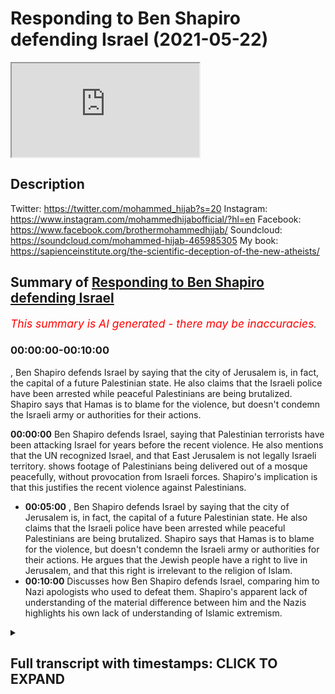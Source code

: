 # Responding to Ben Shapiro defending Israel (2021-05-22)

<iframe loading='lazy' allow='autoplay' src='https://www.youtube.com/embed/swuU7XzKf8o'></iframe>

## Description

Twitter: <https://twitter.com/mohammed_hijab?s=20>
Instagram: <https://www.instagram.com/mohammedhijabofficial/?hl=en>
Facebook: <https://www.facebook.com/brothermohammedhijab/>
Soundcloud: <https://soundcloud.com/mohammed-hijab-465985305>
My book: <https://sapienceinstitute.org/the-scientific-deception-of-the-new-atheists/>

## Summary of [Responding to Ben Shapiro defending Israel](https://www.youtube.com/watch?v=swuU7XzKf8o)

*<span style="color:red; font-size:125%">This summary is AI generated - there may be inaccuracies</span>. [](/)*

### <a onclick="modifyYTiframeseektime('0')">00:00:00-00:10:00</a>

, Ben Shapiro defends Israel by saying that the city of Jerusalem is, in fact, the capital of a future Palestinian state. He also claims that the Israeli police have been arrested while peaceful Palestinians are being brutalized. Shapiro says that Hamas is to blame for the violence, but doesn't condemn the Israeli army or authorities for their actions.

**<a onclick="modifyYTiframeseektime('0')">00:00:00</a>** Ben Shapiro defends Israel, saying that Palestinian terrorists have been attacking Israel for years before the recent violence. He also mentions that the UN recognized Israel, and that East Jerusalem is not legally Israeli territory.  shows footage of Palestinians being delivered out of a mosque peacefully, without provocation from Israeli forces. Shapiro's implication is that this justifies the recent violence against Palestinians.

* **<a onclick="modifyYTiframeseektime('300')">00:05:00</a>** , Ben Shapiro defends Israel by saying that the city of Jerusalem is, in fact, the capital of a future Palestinian state. He also claims that the Israeli police have been arrested while peaceful Palestinians are being brutalized. Shapiro says that Hamas is to blame for the violence, but doesn't condemn the Israeli army or authorities for their actions. He argues that the Jewish people have a right to live in Jerusalem, and that this right is irrelevant to the religion of Islam.
* **<a onclick="modifyYTiframeseektime('600')">00:10:00</a>** Discusses how Ben Shapiro defends Israel, comparing him to Nazi apologists who used to defeat them. Shapiro's apparent lack of understanding of the material difference between him and the Nazis highlights his own lack of understanding of Islamic extremism.

<details><summary><h2>Full transcript with timestamps: CLICK TO EXPAND</h2></summary>

<a onclick="modifyYTiframeseektime('2')">0:00:02</a> today i'm going to be doing a response  
<a onclick="modifyYTiframeseektime('4')">0:00:04</a> to a duplicious man  
<a onclick="modifyYTiframeseektime('7')">0:00:07</a> a man who twists and skews  
<a onclick="modifyYTiframeseektime('10')">0:00:10</a> the facts in order to suit his own  
<a onclick="modifyYTiframeseektime('14')">0:00:14</a> zionistic agenda a man  
<a onclick="modifyYTiframeseektime('17')">0:00:17</a> who's too cowardly and spineless to move  
<a onclick="modifyYTiframeseektime('20')">0:00:20</a> forward  
<a onclick="modifyYTiframeseektime('20')">0:00:20</a> and debate somebody on equal footing  
<a onclick="modifyYTiframeseektime('23')">0:00:23</a> with him  
<a onclick="modifyYTiframeseektime('25')">0:00:25</a> and who just like his army that he  
<a onclick="modifyYTiframeseektime('27')">0:00:27</a> supports the zionist israeli army  
<a onclick="modifyYTiframeseektime('30')">0:00:30</a> only likes to pick on kids and college  
<a onclick="modifyYTiframeseektime('33')">0:00:33</a> students  
<a onclick="modifyYTiframeseektime('35')">0:00:35</a> it's none other than the little man the  
<a onclick="modifyYTiframeseektime('37')">0:00:37</a> puny man  
<a onclick="modifyYTiframeseektime('40')">0:00:40</a> ben shapiro let's take a look at what  
<a onclick="modifyYTiframeseektime('42')">0:00:42</a> this  
<a onclick="modifyYTiframeseektime('43')">0:00:43</a> man says and come back  
<a onclick="modifyYTiframeseektime('47')">0:00:47</a> and respond to it you've been watching  
<a onclick="modifyYTiframeseektime('49')">0:00:49</a> the media today i'm sure  
<a onclick="modifyYTiframeseektime('51')">0:00:51</a> and you have seen that there is violence  
<a onclick="modifyYTiframeseektime('52')">0:00:52</a> in jerusalem now the way the media  
<a onclick="modifyYTiframeseektime('54')">0:00:54</a> covered this sort of stuff is they  
<a onclick="modifyYTiframeseektime('55')">0:00:55</a> always suggest  
<a onclick="modifyYTiframeseektime('55')">0:00:55</a> that it's a cycle of violence both sides  
<a onclick="modifyYTiframeseektime('57')">0:00:57</a> are to blame this is because the media  
<a onclick="modifyYTiframeseektime('59')">0:00:59</a> are ignorant and stupid and have no  
<a onclick="modifyYTiframeseektime('60')">0:01:00</a> expectations of humane and decent  
<a onclick="modifyYTiframeseektime('62')">0:01:02</a> behavior  
<a onclick="modifyYTiframeseektime('63')">0:01:03</a> by radicals in the palestinian community  
<a onclick="modifyYTiframeseektime('66')">0:01:06</a> now the vast majority of palestinians  
<a onclick="modifyYTiframeseektime('67')">0:01:07</a> are not people presumably who want to  
<a onclick="modifyYTiframeseektime('69')">0:01:09</a> engage in violence and terrorism  
<a onclick="modifyYTiframeseektime('70')">0:01:10</a> but there are a lot of people in that  
<a onclick="modifyYTiframeseektime('72')">0:01:12</a> community who do in fact want to engage  
<a onclick="modifyYTiframeseektime('73')">0:01:13</a> in violence and terrorism and those  
<a onclick="modifyYTiframeseektime('74')">0:01:14</a> people  
<a onclick="modifyYTiframeseektime('75')">0:01:15</a> tend to occupy the highest rungs of  
<a onclick="modifyYTiframeseektime('77')">0:01:17</a> palestinian governmental structures  
<a onclick="modifyYTiframeseektime('78')">0:01:18</a> hamas  
<a onclick="modifyYTiframeseektime('79')">0:01:19</a> runs at the gaza strip it is an open  
<a onclick="modifyYTiframeseektime('81')">0:01:21</a> terrorist group islamic jihad  
<a onclick="modifyYTiframeseektime('83')">0:01:23</a> and fatah are the other groups that run  
<a onclick="modifyYTiframeseektime('86')">0:01:26</a> judea and samaria the so-called west  
<a onclick="modifyYTiframeseektime('87')">0:01:27</a> bank  
<a onclick="modifyYTiframeseektime('88')">0:01:28</a> hey those groups are terrorist groups  
<a onclick="modifyYTiframeseektime('90')">0:01:30</a> they've been terrorist groups for a very  
<a onclick="modifyYTiframeseektime('91')">0:01:31</a> long time  
<a onclick="modifyYTiframeseektime('92')">0:01:32</a> now the pretext for all of this is the  
<a onclick="modifyYTiframeseektime('93')">0:01:33</a> eviction of some palestinian families  
<a onclick="modifyYTiframeseektime('95')">0:01:35</a> from  
<a onclick="modifyYTiframeseektime('96')">0:01:36</a> sheikh jarrah from homes in sheikh  
<a onclick="modifyYTiframeseektime('97')">0:01:37</a> gerard  
<a onclick="modifyYTiframeseektime('99')">0:01:39</a> allowed to live elsewhere they're just  
<a onclick="modifyYTiframeseektime('101')">0:01:41</a> not allowed to live in these particular  
<a onclick="modifyYTiframeseektime('102')">0:01:42</a> homes because they don't have legal deed  
<a onclick="modifyYTiframeseektime('103')">0:01:43</a> to these homes there's been a string  
<a onclick="modifyYTiframeseektime('106')">0:01:46</a> how dare you come forward  
<a onclick="modifyYTiframeseektime('109')">0:01:49</a> and say and put this as a legal issue  
<a onclick="modifyYTiframeseektime('113')">0:01:53</a> east jerusalem is not the property  
<a onclick="modifyYTiframeseektime('116')">0:01:56</a> and is not recognized as israel by the  
<a onclick="modifyYTiframeseektime('120')">0:02:00</a> entire international community  
<a onclick="modifyYTiframeseektime('122')">0:02:02</a> including the un which gave your  
<a onclick="modifyYTiframeseektime('125')">0:02:05</a> pathetic state  
<a onclick="modifyYTiframeseektime('126')">0:02:06</a> its legitimacy in the first instance  
<a onclick="modifyYTiframeseektime('131')">0:02:11</a> how dare you come and and trivialize the  
<a onclick="modifyYTiframeseektime('134')">0:02:14</a> plight  
<a onclick="modifyYTiframeseektime('135')">0:02:15</a> how dare you trivialize the plight of  
<a onclick="modifyYTiframeseektime('138')">0:02:18</a> those evicted for  
<a onclick="modifyYTiframeseektime('139')">0:02:19</a> no good reason at all from a territory  
<a onclick="modifyYTiframeseektime('142')">0:02:22</a> that doesn't even belong to your state  
<a onclick="modifyYTiframeseektime('145')">0:02:25</a> that you protect the state of israel  
<a onclick="modifyYTiframeseektime('150')">0:02:30</a> decisions going all the way back to 1970  
<a onclick="modifyYTiframeseektime('151')">0:02:31</a> by israeli courts suggesting that people  
<a onclick="modifyYTiframeseektime('153')">0:02:33</a> who have the original legal deeds  
<a onclick="modifyYTiframeseektime('155')">0:02:35</a> to these homes have the israeli courts  
<a onclick="modifyYTiframeseektime('158')">0:02:38</a> don't have a jurisdiction in east  
<a onclick="modifyYTiframeseektime('160')">0:02:40</a> jerusalem  
<a onclick="modifyYTiframeseektime('161')">0:02:41</a> mentioning israeli courts in the context  
<a onclick="modifyYTiframeseektime('163')">0:02:43</a> of east jerusalem  
<a onclick="modifyYTiframeseektime('165')">0:02:45</a> means that you are complicit and you are  
<a onclick="modifyYTiframeseektime('167')">0:02:47</a> acquiescent  
<a onclick="modifyYTiframeseektime('169')">0:02:49</a> not even you are supportive of a  
<a onclick="modifyYTiframeseektime('172')">0:02:52</a> colonial occupier  
<a onclick="modifyYTiframeseektime('174')">0:02:54</a> which is israel it's an occupier of east  
<a onclick="modifyYTiframeseektime('177')">0:02:57</a> jerusalem  
<a onclick="modifyYTiframeseektime('180')">0:03:00</a> it suits you well to ignore  
<a onclick="modifyYTiframeseektime('183')">0:03:03</a> international law and to ignore the un  
<a onclick="modifyYTiframeseektime('187')">0:03:07</a> when it suits you when it's the very u.n  
<a onclick="modifyYTiframeseektime('191')">0:03:11</a> that gave you the legitimacy that you  
<a onclick="modifyYTiframeseektime('193')">0:03:13</a> think you have as a state  
<a onclick="modifyYTiframeseektime('195')">0:03:15</a> the so-called state of israel  
<a onclick="modifyYTiframeseektime('201')">0:03:21</a> how dare you try and trivialize the  
<a onclick="modifyYTiframeseektime('203')">0:03:23</a> plight  
<a onclick="modifyYTiframeseektime('205')">0:03:25</a> of those people ability to charge rent  
<a onclick="modifyYTiframeseektime('208')">0:03:28</a> to the people living in homes people  
<a onclick="modifyYTiframeseektime('209')">0:03:29</a> haven't been  
<a onclick="modifyYTiframeseektime('210')">0:03:30</a> paying the rent and so now they're going  
<a onclick="modifyYTiframeseektime('211')">0:03:31</a> to be taken out of the homes the same  
<a onclick="modifyYTiframeseektime('214')">0:03:34</a> way that if you don't pay your rent in  
<a onclick="modifyYTiframeseektime('215')">0:03:35</a> the united states you're going to be  
<a onclick="modifyYTiframeseektime('216')">0:03:36</a> taken out of the homes  
<a onclick="modifyYTiframeseektime('217')">0:03:37</a> you're going to be taken out of homes  
<a onclick="modifyYTiframeseektime('219')">0:03:39</a> who the hell do you think you are to  
<a onclick="modifyYTiframeseektime('221')">0:03:41</a> tell people you're going to be taken out  
<a onclick="modifyYTiframeseektime('222')">0:03:42</a> of their homes  
<a onclick="modifyYTiframeseektime('223')">0:03:43</a> i want to show the people today i want  
<a onclick="modifyYTiframeseektime('226')">0:03:46</a> to show them a clip  
<a onclick="modifyYTiframeseektime('227')">0:03:47</a> of what he's talking about and this  
<a onclick="modifyYTiframeseektime('230')">0:03:50</a> man and i use this term loosely  
<a onclick="modifyYTiframeseektime('234')">0:03:54</a> because he is fidgeting and moving  
<a onclick="modifyYTiframeseektime('237')">0:03:57</a> around in his  
<a onclick="modifyYTiframeseektime('238')">0:03:58</a> he is wriggling like a worm on a hook  
<a onclick="modifyYTiframeseektime('244')">0:04:04</a> perpetuating a monstrous falsehood he's  
<a onclick="modifyYTiframeseektime('246')">0:04:06</a> intoxicated with false opinion  
<a onclick="modifyYTiframeseektime('250')">0:04:10</a> and bias i want to show you what he's  
<a onclick="modifyYTiframeseektime('254')">0:04:14</a> talking about  
<a onclick="modifyYTiframeseektime('255')">0:04:15</a> because the question is 25  
<a onclick="modifyYTiframeseektime('258')">0:04:18</a> days before hamas even threw a rocket  
<a onclick="modifyYTiframeseektime('262')">0:04:22</a> before hamas even decided to do anything  
<a onclick="modifyYTiframeseektime('265')">0:04:25</a> offensively  
<a onclick="modifyYTiframeseektime('266')">0:04:26</a> it was the israeli forces  
<a onclick="modifyYTiframeseektime('270')">0:04:30</a> which went into masjid al-aqsa and  
<a onclick="modifyYTiframeseektime('272')">0:04:32</a> delivered people  
<a onclick="modifyYTiframeseektime('273')">0:04:33</a> out of that masjid in the most holy time  
<a onclick="modifyYTiframeseektime('278')">0:04:38</a> with no provocation at all the question  
<a onclick="modifyYTiframeseektime('280')">0:04:40</a> is what was hamas doing to  
<a onclick="modifyYTiframeseektime('282')">0:04:42</a> instigate this hamas didn't do anything  
<a onclick="modifyYTiframeseektime('285')">0:04:45</a> to instigate this  
<a onclick="modifyYTiframeseektime('287')">0:04:47</a> i want to show you a video which i saw  
<a onclick="modifyYTiframeseektime('289')">0:04:49</a> and you must watch the whole thing  
<a onclick="modifyYTiframeseektime('291')">0:04:51</a> it's from vice news a video that i saw  
<a onclick="modifyYTiframeseektime('294')">0:04:54</a> which will capture for you what indeed  
<a onclick="modifyYTiframeseektime('297')">0:04:57</a> took place  
<a onclick="modifyYTiframeseektime('298')">0:04:58</a> it could potentially be very dangerous  
<a onclick="modifyYTiframeseektime('300')">0:05:00</a> to the people that are here  
<a onclick="modifyYTiframeseektime('302')">0:05:02</a> it's nighttime prayers for palestinian  
<a onclick="modifyYTiframeseektime('304')">0:05:04</a> muslims and this year  
<a onclick="modifyYTiframeseektime('306')">0:05:06</a> israeli forces showed up unannounced  
<a onclick="modifyYTiframeseektime('321')">0:05:21</a> and that's what triggered the anger  
<a onclick="modifyYTiframeseektime('322')">0:05:22</a> today  
<a onclick="modifyYTiframeseektime('328')">0:05:28</a> palestinians feel like they're being  
<a onclick="modifyYTiframeseektime('329')">0:05:29</a> pushed out of east jerusalem  
<a onclick="modifyYTiframeseektime('331')">0:05:31</a> the city they see is the capital of a  
<a onclick="modifyYTiframeseektime('333')">0:05:33</a> future palestinian state  
<a onclick="modifyYTiframeseektime('335')">0:05:35</a> they say israel is upping its efforts to  
<a onclick="modifyYTiframeseektime('337')">0:05:37</a> redraw the borders of the city  
<a onclick="modifyYTiframeseektime('339')">0:05:39</a> but israel claims it belongs to them  
<a onclick="modifyYTiframeseektime('342')">0:05:42</a> despite the united nations saying it's  
<a onclick="modifyYTiframeseektime('344')">0:05:44</a> an occupation  
<a onclick="modifyYTiframeseektime('345')">0:05:45</a> exactly the united nations says it's an  
<a onclick="modifyYTiframeseektime('347')">0:05:47</a> occupation the israeli police have been  
<a onclick="modifyYTiframeseektime('349')">0:05:49</a> arrested look at that even the  
<a onclick="modifyYTiframeseektime('350')">0:05:50</a> journalists who's under pushing under  
<a onclick="modifyYTiframeseektime('351')">0:05:51</a> attack  
<a onclick="modifyYTiframeseektime('352')">0:05:52</a> look at that look what they're doing  
<a onclick="modifyYTiframeseektime('353')">0:05:53</a> look what they're doing brutalizing them  
<a onclick="modifyYTiframeseektime('357')">0:05:57</a> [Music]  
<a onclick="modifyYTiframeseektime('359')">0:05:59</a> look at them  
<a onclick="modifyYTiframeseektime('376')">0:06:16</a> bloody kid teenager  
<a onclick="modifyYTiframeseektime('380')">0:06:20</a> [Music]  
<a onclick="modifyYTiframeseektime('386')">0:06:26</a> now the question the question is at this  
<a onclick="modifyYTiframeseektime('387')">0:06:27</a> point where is hamas did nothing at this  
<a onclick="modifyYTiframeseektime('389')">0:06:29</a> point you can't  
<a onclick="modifyYTiframeseektime('390')">0:06:30</a> escape got everything on hamas this was  
<a onclick="modifyYTiframeseektime('392')">0:06:32</a> 25 days before hamas  
<a onclick="modifyYTiframeseektime('394')">0:06:34</a> threw a rocket don't say hamas and use  
<a onclick="modifyYTiframeseektime('396')">0:06:36</a> that as your ultimate scapegoat for  
<a onclick="modifyYTiframeseektime('398')">0:06:38</a> everything that's happened because we  
<a onclick="modifyYTiframeseektime('399')">0:06:39</a> know that even before hamas  
<a onclick="modifyYTiframeseektime('401')">0:06:41</a> existed in 1987 the same stuff was  
<a onclick="modifyYTiframeseektime('403')">0:06:43</a> happening  
<a onclick="modifyYTiframeseektime('404')">0:06:44</a> don't escape godzilla before hamas  
<a onclick="modifyYTiframeseektime('407')">0:06:47</a> existed  
<a onclick="modifyYTiframeseektime('408')">0:06:48</a> and it was the plo yes and those  
<a onclick="modifyYTiframeseektime('411')">0:06:51</a> individuals  
<a onclick="modifyYTiframeseektime('411')">0:06:51</a> you are doing the same things whoever  
<a onclick="modifyYTiframeseektime('414')">0:06:54</a> will be any resistance  
<a onclick="modifyYTiframeseektime('415')">0:06:55</a> against your state your corrupt state  
<a onclick="modifyYTiframeseektime('417')">0:06:57</a> you're going to call terrorism  
<a onclick="modifyYTiframeseektime('418')">0:06:58</a> anything and yes we condemn what hamas  
<a onclick="modifyYTiframeseektime('421')">0:07:01</a> does  
<a onclick="modifyYTiframeseektime('422')">0:07:02</a> by killing civilians and so on we don't  
<a onclick="modifyYTiframeseektime('424')">0:07:04</a> agree with their strategies  
<a onclick="modifyYTiframeseektime('426')">0:07:06</a> but we don't accept you scapegoating  
<a onclick="modifyYTiframeseektime('428')">0:07:08</a> them  
<a onclick="modifyYTiframeseektime('429')">0:07:09</a> and trying to divert the narrative to  
<a onclick="modifyYTiframeseektime('432')">0:07:12</a> hamas  
<a onclick="modifyYTiframeseektime('433')">0:07:13</a> this is before hamas done anything so  
<a onclick="modifyYTiframeseektime('436')">0:07:16</a> don't ever come and say  
<a onclick="modifyYTiframeseektime('437')">0:07:17</a> it's these are people praying the woman  
<a onclick="modifyYTiframeseektime('440')">0:07:20</a> is there  
<a onclick="modifyYTiframeseektime('441')">0:07:21</a> you can watch the whole 20 minute  
<a onclick="modifyYTiframeseektime('442')">0:07:22</a> segment don't you dare come and say  
<a onclick="modifyYTiframeseektime('444')">0:07:24</a> hamas how dare you how dare you not  
<a onclick="modifyYTiframeseektime('446')">0:07:26</a> condemn  
<a onclick="modifyYTiframeseektime('447')">0:07:27</a> the israeli army and the authorities for  
<a onclick="modifyYTiframeseektime('450')">0:07:30</a> this kind of things how dare you  
<a onclick="modifyYTiframeseektime('452')">0:07:32</a> and you want us to believe that this is  
<a onclick="modifyYTiframeseektime('454')">0:07:34</a> because of hamas and because of  
<a onclick="modifyYTiframeseektime('456')">0:07:36</a> terrorism  
<a onclick="modifyYTiframeseektime('458')">0:07:38</a> [Applause]  
<a onclick="modifyYTiframeseektime('459')">0:07:39</a> [Music]  
<a onclick="modifyYTiframeseektime('460')">0:07:40</a> as ramadan continued palestinians in  
<a onclick="modifyYTiframeseektime('462')">0:07:42</a> east jerusalem face  
<a onclick="modifyYTiframeseektime('463')">0:07:43</a> stunned grenades arrests and water  
<a onclick="modifyYTiframeseektime('465')">0:07:45</a> cannons some of the worst violence  
<a onclick="modifyYTiframeseektime('467')">0:07:47</a> seen in years how long exactly have you  
<a onclick="modifyYTiframeseektime('470')">0:07:50</a> lived in this house  
<a onclick="modifyYTiframeseektime('471')">0:07:51</a> [Music]  
<a onclick="modifyYTiframeseektime('491')">0:08:11</a> [Music]  
<a onclick="modifyYTiframeseektime('503')">0:08:23</a> this aria king by the way on the record  
<a onclick="modifyYTiframeseektime('505')">0:08:25</a> and he's gonna be you're gonna see it  
<a onclick="modifyYTiframeseektime('507')">0:08:27</a> you're gonna see this animal no matter  
<a onclick="modifyYTiframeseektime('509')">0:08:29</a> how much anyone wants to be an apologist  
<a onclick="modifyYTiframeseektime('510')">0:08:30</a> for him  
<a onclick="modifyYTiframeseektime('511')">0:08:31</a> yeah see what he says see exactly the  
<a onclick="modifyYTiframeseektime('514')">0:08:34</a> words he uses  
<a onclick="modifyYTiframeseektime('515')">0:08:35</a> this is not it's an open secret he's  
<a onclick="modifyYTiframeseektime('516')">0:08:36</a> very nonchalant about it let's see what  
<a onclick="modifyYTiframeseektime('518')">0:08:38</a> he says here's last year  
<a onclick="modifyYTiframeseektime('520')">0:08:40</a> says the right belongs to the jewish  
<a onclick="modifyYTiframeseektime('522')">0:08:42</a> people  
<a onclick="modifyYTiframeseektime('523')">0:08:43</a> [Music]  
<a onclick="modifyYTiframeseektime('524')">0:08:44</a> when we are jews in the states in  
<a onclick="modifyYTiframeseektime('527')">0:08:47</a> australia in england  
<a onclick="modifyYTiframeseektime('529')">0:08:49</a> in jerusalem we are facing to one place  
<a onclick="modifyYTiframeseektime('535')">0:08:55</a> mount temple mount that i mean that's  
<a onclick="modifyYTiframeseektime('537')">0:08:57</a> religion of course  
<a onclick="modifyYTiframeseektime('539')">0:08:59</a> talking about a religion when you're  
<a onclick="modifyYTiframeseektime('542')">0:09:02</a> talking about people  
<a onclick="modifyYTiframeseektime('543')">0:09:03</a> and the land and where they live is it  
<a onclick="modifyYTiframeseektime('545')">0:09:05</a> irrelevant  
<a onclick="modifyYTiframeseektime('546')">0:09:06</a> absolutely so you can't really justify  
<a onclick="modifyYTiframeseektime('550')">0:09:10</a> ownership over religion when there are  
<a onclick="modifyYTiframeseektime('553')">0:09:13</a> so many different types of  
<a onclick="modifyYTiframeseektime('554')">0:09:14</a> arabs of course not but i'm just  
<a onclick="modifyYTiframeseektime('557')">0:09:17</a> explaining that  
<a onclick="modifyYTiframeseektime('558')">0:09:18</a> what we are what the way that we see  
<a onclick="modifyYTiframeseektime('560')">0:09:20</a> yerushalayim  
<a onclick="modifyYTiframeseektime('562')">0:09:22</a> it's different way than any other  
<a onclick="modifyYTiframeseektime('565')">0:09:25</a> religion as a jew you can live  
<a onclick="modifyYTiframeseektime('568')">0:09:28</a> everywhere in the world  
<a onclick="modifyYTiframeseektime('569')">0:09:29</a> you can be the most orthodox jew if you  
<a onclick="modifyYTiframeseektime('572')">0:09:32</a> don't live in yerushalayim  
<a onclick="modifyYTiframeseektime('575')">0:09:35</a> you cannot keep  
<a onclick="modifyYTiframeseektime('578')">0:09:38</a> the entire commitment of god  
<a onclick="modifyYTiframeseektime('583')">0:09:43</a> do you want to see  
<a onclick="modifyYTiframeseektime('587')">0:09:47</a> that is jewish  
<a onclick="modifyYTiframeseektime('590')">0:09:50</a> of course without arabs  
<a onclick="modifyYTiframeseektime('594')">0:09:54</a> i want to see jews yes yeah you want to  
<a onclick="modifyYTiframeseektime('596')">0:09:56</a> see jews you are bloody nazi brother  
<a onclick="modifyYTiframeseektime('599')">0:09:59</a> this guy's a nazi there's no difference  
<a onclick="modifyYTiframeseektime('600')">0:10:00</a> between him and then what the what is  
<a onclick="modifyYTiframeseektime('602')">0:10:02</a> the difference tell me the material  
<a onclick="modifyYTiframeseektime('603')">0:10:03</a> difference between his  
<a onclick="modifyYTiframeseektime('604')">0:10:04</a> his objective and the nazi's objective  
<a onclick="modifyYTiframeseektime('606')">0:10:06</a> this is a classic case  
<a onclick="modifyYTiframeseektime('608')">0:10:08</a> of someone who's taking the methodology  
<a onclick="modifyYTiframeseektime('610')">0:10:10</a> and the ideology  
<a onclick="modifyYTiframeseektime('611')">0:10:11</a> of the of those who used to defeat them  
<a onclick="modifyYTiframeseektime('614')">0:10:14</a> and beat them and humiliate them  
<a onclick="modifyYTiframeseektime('619')">0:10:19</a> what is the material difference between  
<a onclick="modifyYTiframeseektime('621')">0:10:21</a> you and the nazis you want to see the  
<a onclick="modifyYTiframeseektime('622')">0:10:22</a> whole area is basically admitting to  
<a onclick="modifyYTiframeseektime('624')">0:10:24</a> ethnic cleansing  
<a onclick="modifyYTiframeseektime('625')">0:10:25</a> and you're a deputy mayor this mayor  
<a onclick="modifyYTiframeseektime('628')">0:10:28</a> king his surname is king  
<a onclick="modifyYTiframeseektime('629')">0:10:29</a> coming out and saying we want to see a  
<a onclick="modifyYTiframeseektime('630')">0:10:30</a> jewish area  
<a onclick="modifyYTiframeseektime('635')">0:10:35</a> look what they do look what they're  
<a onclick="modifyYTiframeseektime('637')">0:10:37</a> doing coming into the house look how  
<a onclick="modifyYTiframeseektime('639')">0:10:39</a> they come into people's houses  
<a onclick="modifyYTiframeseektime('644')">0:10:44</a> look screaming  
<a onclick="modifyYTiframeseektime('651')">0:10:51</a> [Music]  
<a onclick="modifyYTiframeseektime('656')">0:10:56</a> the age of social media stage of social  
<a onclick="modifyYTiframeseektime('658')">0:10:58</a> media look at this  
<a onclick="modifyYTiframeseektime('659')">0:10:59</a> don't open the door  
<a onclick="modifyYTiframeseektime('663')">0:11:03</a> look at that look at this  
<a onclick="modifyYTiframeseektime('667')">0:11:07</a> this is fantastic journalism i have to  
<a onclick="modifyYTiframeseektime('669')">0:11:09</a> say brilliant journalism  
<a onclick="modifyYTiframeseektime('672')">0:11:12</a> look at this they're going into a house  
<a onclick="modifyYTiframeseektime('677')">0:11:17</a> [Music]  
<a onclick="modifyYTiframeseektime('683')">0:11:23</a> [Music]  
<a onclick="modifyYTiframeseektime('690')">0:11:30</a> this is because of hamas you liar this  
<a onclick="modifyYTiframeseektime('693')">0:11:33</a> is because of hamas  
<a onclick="modifyYTiframeseektime('697')">0:11:37</a> guys honestly you have to go and watch  
<a onclick="modifyYTiframeseektime('698')">0:11:38</a> this 20 minute segment on vice  
<a onclick="modifyYTiframeseektime('700')">0:11:40</a> you have to watch it it is a must-watch  
<a onclick="modifyYTiframeseektime('702')">0:11:42</a> you will see  
<a onclick="modifyYTiframeseektime('703')">0:11:43</a> the blatant the flagrant the open  
<a onclick="modifyYTiframeseektime('708')">0:11:48</a> arrogance the racism the oppression  
<a onclick="modifyYTiframeseektime('713')">0:11:53</a> these people are brimming with  
<a onclick="modifyYTiframeseektime('714')">0:11:54</a> oppression they are brimming  
<a onclick="modifyYTiframeseektime('716')">0:11:56</a> with oppression and then you have this  
<a onclick="modifyYTiframeseektime('719')">0:11:59</a> little pathetic  
<a onclick="modifyYTiframeseektime('720')">0:12:00</a> cheerleader mascot little boy this  
<a onclick="modifyYTiframeseektime('722')">0:12:02</a> academic  
<a onclick="modifyYTiframeseektime('723')">0:12:03</a> eunuch ben shapiro  
<a onclick="modifyYTiframeseektime('727')">0:12:07</a> trying to act as an apologist for the  
<a onclick="modifyYTiframeseektime('729')">0:12:09</a> for this  
<a onclick="modifyYTiframeseektime('731')">0:12:11</a> you are an academic eunuch and you make  
<a onclick="modifyYTiframeseektime('733')">0:12:13</a> me sick  
<a onclick="modifyYTiframeseektime('735')">0:12:15</a> how dare you how dare you  
<a onclick="modifyYTiframeseektime('738')">0:12:18</a> justify this you think you have a case  
<a onclick="modifyYTiframeseektime('743')">0:12:23</a> anybody who looks at the events that are  
<a onclick="modifyYTiframeseektime('745')">0:12:25</a> taking place  
<a onclick="modifyYTiframeseektime('746')">0:12:26</a> between the proverbial david and goliath  
<a onclick="modifyYTiframeseektime('749')">0:12:29</a> and believe me  
<a onclick="modifyYTiframeseektime('750')">0:12:30</a> you are not david by any stretch of the  
<a onclick="modifyYTiframeseektime('752')">0:12:32</a> imagination and if david was here he  
<a onclick="modifyYTiframeseektime('754')">0:12:34</a> would be with us  
<a onclick="modifyYTiframeseektime('756')">0:12:36</a> not with you you are the goliath  
<a onclick="modifyYTiframeseektime('762')">0:12:42</a> but you know what i tell you something  
<a onclick="modifyYTiframeseektime('766')">0:12:46</a> you're waking up the sleeping giant of  
<a onclick="modifyYTiframeseektime('768')">0:12:48</a> islam  
<a onclick="modifyYTiframeseektime('770')">0:12:50</a> we are a sleeping giant and the more you  
<a onclick="modifyYTiframeseektime('773')">0:12:53</a> show us this stuff the more we unite  
<a onclick="modifyYTiframeseektime('777')">0:12:57</a> and the more we put away our differences  
<a onclick="modifyYTiframeseektime('779')">0:12:59</a> and our squabbling  
<a onclick="modifyYTiframeseektime('782')">0:13:02</a> problems that we have and the more we  
<a onclick="modifyYTiframeseektime('785')">0:13:05</a> know what the priorities are  
<a onclick="modifyYTiframeseektime('787')">0:13:07</a> and the more the sleeping giant opens  
<a onclick="modifyYTiframeseektime('791')">0:13:11</a> one eye because the moment we sit up  
<a onclick="modifyYTiframeseektime('794')">0:13:14</a> when the muslim community worldwide  
<a onclick="modifyYTiframeseektime('797')">0:13:17</a> community sits up or worse yet for you  
<a onclick="modifyYTiframeseektime('801')">0:13:21</a> stands up it's gonna be all over  
<a onclick="modifyYTiframeseektime('818')">0:13:38</a> you  
</details>
